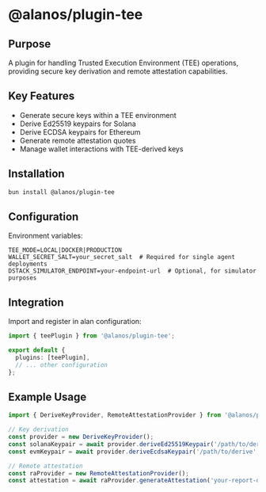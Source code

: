# @alanos/plugin-tee

## Purpose

A plugin for handling Trusted Execution Environment (TEE) operations, providing secure key derivation and remote attestation capabilities.

## Key Features

- Generate secure keys within a TEE environment
- Derive Ed25519 keypairs for Solana
- Derive ECDSA keypairs for Ethereum
- Generate remote attestation quotes
- Manage wallet interactions with TEE-derived keys

## Installation

```bash
bun install @alanos/plugin-tee
```

## Configuration

Environment variables:

```env
TEE_MODE=LOCAL|DOCKER|PRODUCTION
WALLET_SECRET_SALT=your_secret_salt  # Required for single agent deployments
DSTACK_SIMULATOR_ENDPOINT=your-endpoint-url  # Optional, for simulator purposes
```

## Integration

Import and register in alan configuration:

```typescript
import { teePlugin } from '@alanos/plugin-tee';

export default {
  plugins: [teePlugin],
  // ... other configuration
};
```

## Example Usage

```typescript
import { DeriveKeyProvider, RemoteAttestationProvider } from '@alanos/plugin-tee';

// Key derivation
const provider = new DeriveKeyProvider();
const solanaKeypair = await provider.deriveEd25519Keypair('/path/to/derive', 'subject-identifier');
const evmKeypair = await provider.deriveEcdsaKeypair('/path/to/derive', 'subject-identifier');

// Remote attestation
const raProvider = new RemoteAttestationProvider();
const attestation = await raProvider.generateAttestation('your-report-data');
```

